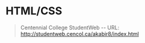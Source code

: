 # HTML/CSS

> Centennial College StudentWeb -- 
> URL: http://studentweb.cencol.ca/akabir8/index.html
